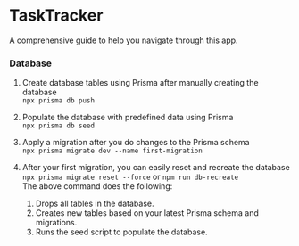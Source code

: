 # TaskTracker
A comprehensive guide to help you navigate through this app.

### Database
1. Create database tables using Prisma after manually creating the database  
`npx prisma db push`

2. Populate the database with predefined data using Prisma  
`npx prisma db seed`

3. Apply a migration after you do changes to the Prisma schema  
`npx prisma migrate dev --name first-migration`

4. After your first migration, you can easily reset and recreate the database  
`npx prisma migrate reset --force` or `npm run db-recreate`  
The above command does the following:
    1. Drops all tables in the database.
    2. Creates new tables based on your latest Prisma schema and migrations.
    3. Runs the seed script to populate the database.
